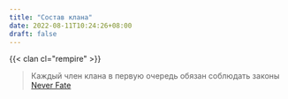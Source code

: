 ```yaml
---
title: "Состав клана"
date: 2022-08-11T10:24:26+08:00
draft: false
---
```


{{< clan cl="rempire" >}}
> Каждый член клана в первую очередь обязан соблюдать законы [Never Fate](https://encicl.neverfate.ru/?id=1)
